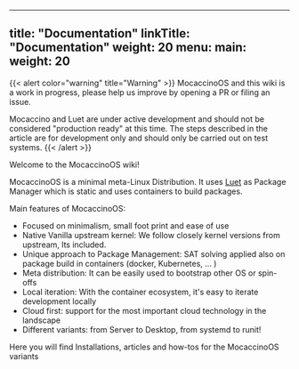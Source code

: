 
---
title: "Documentation"
linkTitle: "Documentation"
weight: 20
menu:
  main:
    weight: 20
---

{{< alert color="warning" title="Warning" >}}
MocaccinoOS and this wiki is a work in progress, please help us improve by opening a PR or filing an issue.

Mocaccino and Luet are under active development and should not be considered "production ready" at this time. The steps described in the article are for development only and should only be carried out on test systems.
{{< /alert >}}

Welcome to the MocaccinoOS wiki!

MocaccinoOS is a minimal meta-Linux Distribution. It uses [Luet](https://luet-lab.github.io/docs) as Package Manager which is static and uses containers to build packages.

Main features of MocaccinoOS:

- Focused on minimalism, small foot print and ease of use
- Native Vanilla upstream kernel: We follow closely kernel versions from upstream, lts included.
- Unique approach to Package Management: SAT solving applied also on package build in containers (docker, Kubernetes, ... )
- Meta distribution: It can be easily used to bootstrap other OS or spin-offs
- Local iteration: With the container ecosystem, it's easy to iterate development locally
- Cloud first: support for the most important cloud technology in the landscape
- Different variants: from Server to Desktop, from systemd to runit!

Here you will find Installations, articles and how-tos for the MocaccinoOS variants
